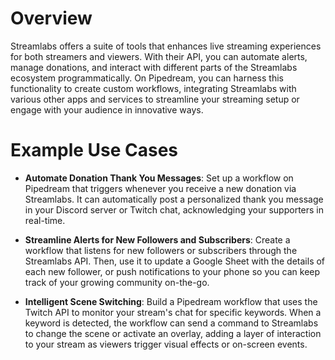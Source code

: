 # Overview

Streamlabs offers a suite of tools that enhances live streaming experiences for both streamers and viewers. With their API, you can automate alerts, manage donations, and interact with different parts of the Streamlabs ecosystem programmatically. On Pipedream, you can harness this functionality to create custom workflows, integrating Streamlabs with various other apps and services to streamline your streaming setup or engage with your audience in innovative ways.

# Example Use Cases

- **Automate Donation Thank You Messages**: Set up a workflow on Pipedream that triggers whenever you receive a new donation via Streamlabs. It can automatically post a personalized thank you message in your Discord server or Twitch chat, acknowledging your supporters in real-time.

- **Streamline Alerts for New Followers and Subscribers**: Create a workflow that listens for new followers or subscribers through the Streamlabs API. Then, use it to update a Google Sheet with the details of each new follower, or push notifications to your phone so you can keep track of your growing community on-the-go.

- **Intelligent Scene Switching**: Build a Pipedream workflow that uses the Twitch API to monitor your stream's chat for specific keywords. When a keyword is detected, the workflow can send a command to Streamlabs to change the scene or activate an overlay, adding a layer of interaction to your stream as viewers trigger visual effects or on-screen events.
